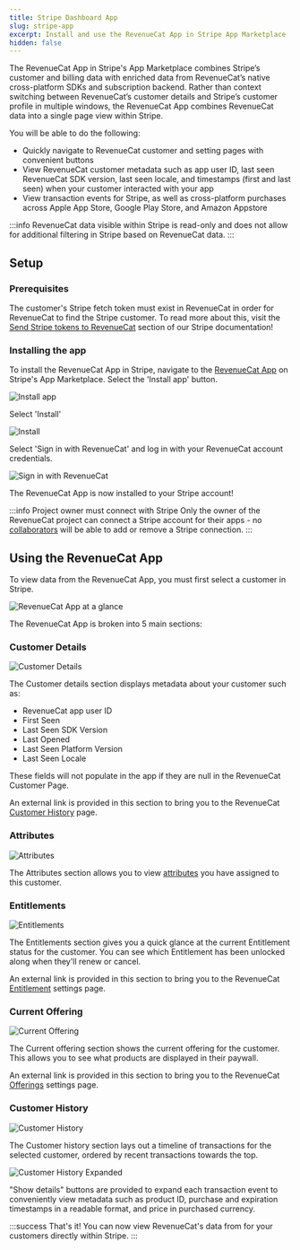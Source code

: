 ```yaml
---
title: Stripe Dashboard App
slug: stripe-app
excerpt: Install and use the RevenueCat App in Stripe App Marketplace
hidden: false
---
```


The RevenueCat App in Stripe's App Marketplace combines Stripe’s customer and billing data with enriched data from RevenueCat’s native cross-platform SDKs and subscription backend. Rather than context switching between RevenueCat’s customer details and Stripe’s customer profile in multiple windows, the RevenueCat App combines RevenueCat data into a single page view within Stripe.

You will be able to do the following:

- Quickly navigate to RevenueCat customer and setting pages with convenient buttons
- View RevenueCat customer metadata such as app user ID, last seen RevenueCat SDK version, last seen locale, and timestamps (first and last seen) when your customer interacted with your app
- View transaction events for Stripe, as well as cross-platform purchases across Apple App Store, Google Play Store, and Amazon Appstore

:::info
RevenueCat data visible within Stripe is read-only and does not allow for additional filtering in Stripe based on RevenueCat data.
:::

## Setup

### Prerequisites

The customer's Stripe fetch token must exist in RevenueCat in order for RevenueCat to find the Stripe customer. To read more about this, visit the [Send Stripe tokens to RevenueCat](/web/integrations/stripe#5-send-stripe-tokens-to-revenuecat) section of our Stripe documentation!

### Installing the app

To install the RevenueCat App in Stripe, navigate to the [RevenueCat App](https://marketplace.stripe.com/apps/revenuecat) on Stripe's App Marketplace. Select the 'Install app' button.

![Install app](/docs_images/integrations/stripe-app/install-app.png)

Select 'Install'

![Install](/docs_images/integrations/stripe-app/install.png)

Select 'Sign in with RevenueCat' and log in with your RevenueCat account credentials.

![Sign in with RevenueCat](/docs_images/integrations/stripe-app/sign-in.png)

The RevenueCat App is now installed to your Stripe account!

:::info Project owner must connect with Stripe
Only the owner of the RevenueCat project can connect a Stripe account for their apps - no [collaborators](/projects/collaborators) will be able to add or remove a Stripe connection.
:::

## Using the RevenueCat App

To view data from the RevenueCat App, you must first select a customer in Stripe.

![RevenueCat App at a glance](/docs_images/integrations/stripe-app/at-a-glance.png)

The RevenueCat App is broken into 5 main sections:

### Customer Details

![Customer Details](/docs_images/integrations/stripe-app/customer-details.png)

The Customer details section displays metadata about your customer such as:

- RevenueCat app user ID
- First Seen
- Last Seen SDK Version
- Last Opened
- Last Seen Platform Version
- Last Seen Locale

These fields will not populate in the app if they are null in the RevenueCat Customer Page.

An external link is provided in this section to bring you to the RevenueCat [Customer History](/dashboard-and-metrics/customer-history) page.

### Attributes

![Attributes](/docs_images/integrations/stripe-app/attributes.png)

The Attributes section allows you to view [attributes](/customers/customer-attributes) you have assigned to this customer.

### Entitlements

![Entitlements](/docs_images/integrations/stripe-app/entitlements.png)

The Entitlements section gives you a quick glance at the current Entitlement status for the customer. You can see which Entitlement has been unlocked along when they'll renew or cancel.

An external link is provided in this section to bring you to the RevenueCat [Entitlement](/getting-started/entitlements#entitlements) settings page.

### Current Offering

![Current Offering](/docs_images/integrations/stripe-app/current-offering.png)

The Current offering section shows the current offering for the customer. This allows you to see what products are displayed in their paywall.

An external link is provided in this section to bring you to the RevenueCat [Offerings](/getting-started/entitlements#offerings) settings page.

### Customer History

![Customer History](/docs_images/integrations/stripe-app/customer-history.png)

The Customer history section lays out a timeline of transactions for the selected customer, ordered by recent transactions towards the top.

![Customer History Expanded](/docs_images/integrations/stripe-app/customer-history-expanded.png)

"Show details" buttons are provided to expand each transaction event to conveniently view metadata such as product ID, purchase and expiration timestamps in a readable format, and price in purchased currency.

:::success That's it!
You can now view RevenueCat's data from for your customers directly within Stripe.
:::
